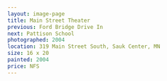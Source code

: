 ```yaml
---
layout: image-page
title: Main Street Theater
previous: Ford Bridge Drive In
next: Pattison School
photographed: 2004
location: 319 Main Street South, Sauk Center, MN 
size: 16 x 20
painted: 2004
price: NFS
---
```

